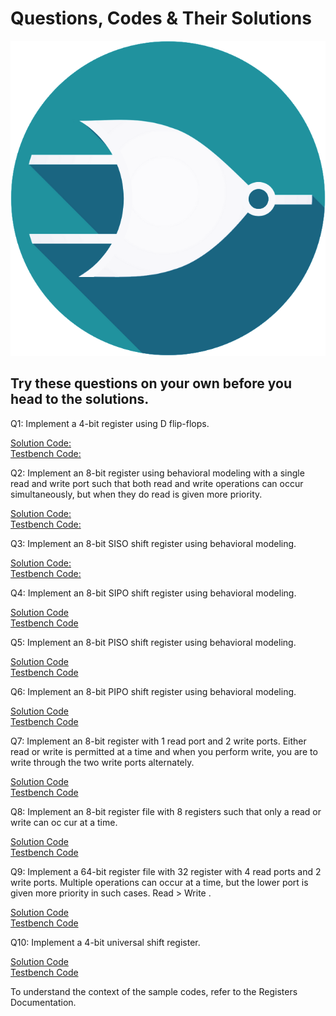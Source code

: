 # Questions, Codes & Their Solutions
![](./HWL_Logo.png)

## Try these questions on your own before you head to the solutions.

Q1: Implement a 4-bit register using D flip-flops.

[Solution Code: ](https://github.com/hwlabnitc/Registers/blob/main/codes/Q1/register.v)  
[Testbench Code: ](https://github.com/hwlabnitc/Registers/blob/main/codes/Q1/register_tb.v)


Q2: Implement an 8-bit register using behavioral modeling with a single read and write port such that both read and write operations can occur simultaneously, but when they do read is given more priority.

[Solution Code: ](https://github.com/hwlabnitc/Registers/blob/main/codes/Q2/registeroperations.v)  
[Testbench Code: ](https://github.com/hwlabnitc/Registers/blob/main/codes/Q2/registeroperations_tb.v)


Q3: Implement an 8-bit SISO shift register using behavioral modeling.

[Solution Code: ](https://github.com/hwlabnitc/Registers/blob/main/codes/Q3/shiftregister_SISO.v)  
[Testbench Code: ](https://github.com/hwlabnitc/Registers/blob/main/codes/Q3/shiftregister_SISO_tb.v)


Q4: Implement an 8-bit SIPO shift register using behavioral modeling.

[Solution Code](https://github.com/hwlabnitc/Registers/blob/main/codes/Q4/shiftregister_SIPO.v)   
[Testbench Code](https://github.com/hwlabnitc/Registers/blob/main/codes/Q4/shiftregister_SIPO_tb.v)


Q5: Implement an 8-bit PISO shift register using behavioral modeling.

[Solution Code](https://github.com/hwlabnitc/Registers/blob/main/codes/Q5/shiftregister_PISO.v)  
[Testbench Code](https://github.com/hwlabnitc/Registers/blob/main/codes/Q5/shiftregister_PISO_tb.v)


Q6: Implement an 8-bit PIPO shift register using behavioral modeling.

[Solution Code](https://github.com/hwlabnitc/Registers/blob/main/codes/Q6/shiftregister_PIPO.v)   
[Testbench Code](https://github.com/hwlabnitc/Registers/blob/main/codes/Q6/shiftregister_PIPO_tb.v)

Q7: Implement an 8-bit register with 1 read port and 2 write ports. Either read or write is permitted at a time and when you perform write, you are to write through the two write ports alternately.

[Solution Code](https://github.com/hwlabnitc/Registers/blob/main/codes/Q7/regnew.v)  
[Testbench Code](https://github.com/hwlabnitc/Registers/blob/main/codes/Q7/regnew_tb.v)


Q8: Implement an 8-bit register file with 8 registers such that only a read or write can oc
cur at a time.

[Solution Code](https://github.com/hwlabnitc/Registers/blob/main/codes/Q8/regfile2.v)  
[Testbench Code](https://github.com/hwlabnitc/Registers/blob/main/codes/Q8/regfile2_tb.v)


Q9: Implement a 64-bit register file with 32 register with 4 read ports and 2 write ports. Multiple operations can occur at a time, but the lower port is given more priority in such cases. Read > Write .

[Solution Code](https://github.com/hwlabnitc/Registers/blob/main/codes/Q9/regfile3.v)  
[Testbench Code](https://github.com/hwlabnitc/Registers/blob/main/codes/Q9/regfile3_tb.v)

Q10: Implement a 4-bit universal shift register.

[Solution Code](https://github.com/hwlabnitc/Registers/blob/main/codes/Q10/universal_shift_register.v)  
[Testbench Code](https://github.com/hwlabnitc/Registers/blob/main/codes/Q10/universal_shift_register_tb.v)


To understand the context of the sample codes, refer to the Registers Documentation.
